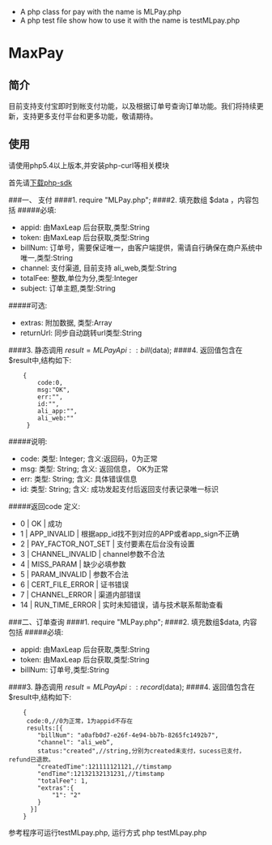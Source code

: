 - A php class for pay with the name is MLPay.php
- A php test file show how to use it with the name is testMLpay.php

# MaxPay
## 简介

目前支持支付宝即时到帐支付功能，以及根据订单号查询订单功能。我们将持续更新，支持更多支付平台和更多功能，敬请期待。

## 使用
请使用php5.4以上版本,并安装php-curl等相关模块

首先请<a class="download-sdk" href="https://github.com/MaxLeap/SDK-MaxPay-PHP/tree/1.0" target="_blank">下载php-sdk</a>

###一、 支付
####1. require "MLPay.php";
####2. 填充数组 $data ，内容包括
#####必填: 
*  appid: 由MaxLeap 后台获取,类型:String
*  token: 由MaxLeap 后台获取,类型:String
*  billNum: 订单号，需要保证唯一，由客户端提供，需请自行确保在商户系统中唯一,类型:String
*  channel: 支付渠道, 目前支持 ali_web,类型:String
*  totalFee: 整数,单位为分,类型:Integer
*  subject: 订单主题,类型:String

#####可选:

*  extras: 附加数据, 类型:Array
*  returnUrl: 同步自动跳转url类型:String

####3. 静态调用 $result = MLPayApi::bill($data);
####4. 返回值包含在$result中,结构如下:
```
    {
        code:0,
        msg:"OK",
        err:"",
        id:"",
        ali_app:"",
        ali_web:""
     }
```
#####说明:
*  code: 类型: Integer; 含义:返回码，0为正常
*  msg: 类型: String; 含义: 返回信息， OK为正常
*  err: 类型: String; 含义: 具体错误信息
*  id: 类型: String; 含义: 成功发起支付后返回支付表记录唯一标识

#####返回code 定义:
*  0 | OK | 成功
*  1 | APP_INVALID | 根据app_id找不到对应的APP或者app_sign不正确
*  2 | PAY_FACTOR_NOT_SET | 支付要素在后台没有设置
*  3 | CHANNEL_INVALID | channel参数不合法
*  4 | MISS_PARAM | 缺少必填参数
*  5 | PARAM_INVALID | 参数不合法
*  6 | CERT_FILE_ERROR | 证书错误
*  7 | CHANNEL_ERROR | 渠道内部错误
*  14 | RUN_TIME_ERROR | 实时未知错误，请与技术联系帮助查看

###二、订单查询
####1. require "MLPay.php";
####2. 填充数组$data, 内容包括
#####必填: 
*  appid: 由MaxLeap 后台获取,类型:String
*  token: 由MaxLeap 后台获取,类型:String
*  billNum: 订单号,类型:String

####3. 静态调用 $result = MLPayApi::record($data);
####4. 返回值包含在$result中,结构如下:
```
    {
     code:0,//0为正常，1为appid不存在
     results:[{
        "billNum": "a0afb0d7-e26f-4e94-bb7b-8265fc1492b7",
        "channel": "ali_web“,
        status:"created",//string,分别为created未支付，sucess已支付，refund已退款。
        "createdTime":121111121121,//timstamp
        "endTime":12132132131231,//timstamp
        "totalFee": 1,
        "extras":{
            "1": "2"
        }
      }]
    }
```  
参考程序可运行testMLpay.php, 运行方式 php testMLpay.php
